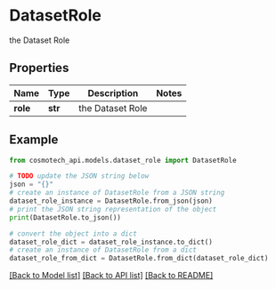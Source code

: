 # DatasetRole

the Dataset Role

## Properties

Name | Type | Description | Notes
------------ | ------------- | ------------- | -------------
**role** | **str** | the Dataset Role | 

## Example

```python
from cosmotech_api.models.dataset_role import DatasetRole

# TODO update the JSON string below
json = "{}"
# create an instance of DatasetRole from a JSON string
dataset_role_instance = DatasetRole.from_json(json)
# print the JSON string representation of the object
print(DatasetRole.to_json())

# convert the object into a dict
dataset_role_dict = dataset_role_instance.to_dict()
# create an instance of DatasetRole from a dict
dataset_role_from_dict = DatasetRole.from_dict(dataset_role_dict)
```
[[Back to Model list]](../README.md#documentation-for-models) [[Back to API list]](../README.md#documentation-for-api-endpoints) [[Back to README]](../README.md)


